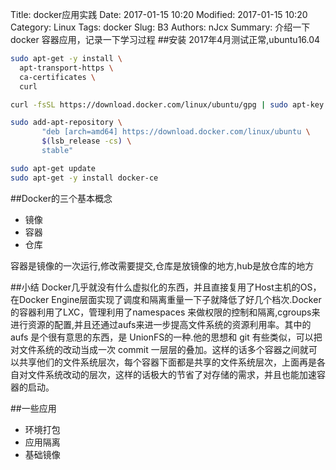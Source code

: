 Title: docker应用实践
Date: 2017-01-15 10:20
Modified: 2017-01-15 10:20
Category: Linux
Tags: docker
Slug: B3
Authors: nJcx
Summary: 介绍一下docker 容器应用，记录一下学习过程
##安装
2017年4月测试正常,ubuntu16.04
```bash
sudo apt-get -y install \
  apt-transport-https \
  ca-certificates \
  curl

curl -fsSL https://download.docker.com/linux/ubuntu/gpg | sudo apt-key add -

sudo add-apt-repository \
       "deb [arch=amd64] https://download.docker.com/linux/ubuntu \
       $(lsb_release -cs) \
       stable"

sudo apt-get update
sudo apt-get -y install docker-ce

```

##Docker的三个基本概念
* 镜像
* 容器
* 仓库

容器是镜像的一次运行,修改需要提交,仓库是放镜像的地方,hub是放仓库的地方

##小结
Docker几乎就没有什么虚拟化的东西，并且直接复用了Host主机的OS，在Docker Engine层面实现了调度和隔离重量一下子就降低了好几个档次.Docker的容器利用了LXC，管理利用了namespaces 来做权限的控制和隔离,cgroups来进行资源的配置,并且还通过aufs来进一步提高文件系统的资源利用率。其中的 aufs 是个很有意思的东西，是 UnionFS的一种.他的思想和 git 有些类似，可以把对文件系统的改动当成一次 commit 一层层的叠加。这样的话多个容器之间就可以共享他们的文件系统层次，每个容器下面都是共享的文件系统层次，上面再是各自对文件系统改动的层次，这样的话极大的节省了对存储的需求，并且也能加速容器的启动。

##一些应用
- 环境打包
- 应用隔离
- 基础镜像
